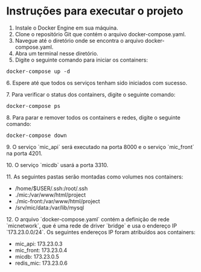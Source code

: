<!DOCTYPE html>
<html>
<body>
	<h1>Instruções para executar o projeto</h1>
	<ol>
		<li>Instale o Docker Engine em sua máquina.</li>
		<li>Clone o repositório Git que contém o arquivo docker-compose.yaml.</li>
		<li>Navegue até o diretório onde se encontra o arquivo docker-compose.yaml.</li>
		<li>Abra um terminal nesse diretório.</li>
		<li>Digite o seguinte comando para iniciar os containers:</li>
	</ol>
	<pre>docker-compose up -d</pre>
	<p>6. Espere até que todos os serviços tenham sido iniciados com sucesso.</p>
	<p>7. Para verificar o status dos containers, digite o seguinte comando:</p>
	<pre>docker-compose ps</pre>
	<p>8. Para parar e remover todos os containers e redes, digite o seguinte comando:</p>
	<pre>docker-compose down</pre>
	<p>9. O serviço `mic_api` será executado na porta 8000 e o serviço `mic_front` na porta 4201.</p>
	<p>10. O serviço `micdb` usará a porta 3310.</p>
	<p>11. As seguintes pastas serão montadas como volumes nos containers:</p>
	<ul>
		<li>/home/$USER/.ssh:/root/.ssh</li>
		<li>./mic:/var/www/html/project</li>
		<li>./mic-front:/var/www/html/project</li>
		<li>/srv/mic/data:/var/lib/mysql</li>
	</ul>
	<p>12. O arquivo `docker-compose.yaml` contém a definição de rede `micnetwork`, que é uma rede de driver `bridge` e usa o endereço IP `173.23.0.0/24`. Os seguintes endereços IP foram atribuídos aos containers:</p>
	<ul>
		<li>mic_api: 173.23.0.3</li>
		<li>mic_front: 173.23.0.4</li>
		<li>micdb: 173.23.0.5</li>
		<li>redis_mic: 173.23.0.6</li>
	</ul>
</body>
</html>
